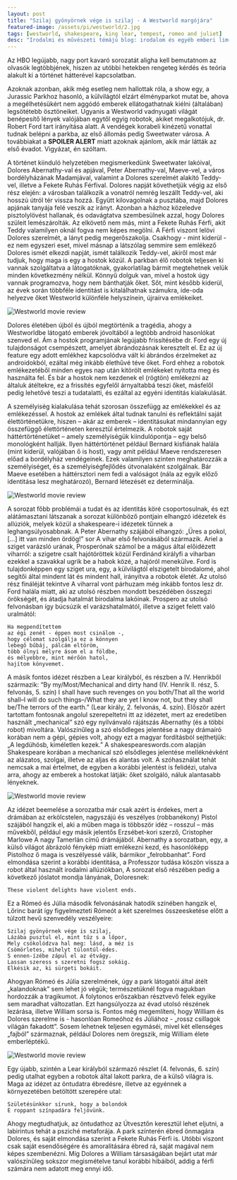```yaml
---
layout: post
title: "Szilaj gyönyörnek vége is szilaj - A Westworld margójára"
featured-image: /assets/pi/westworld/2.jpg
tags: [westworld, shakespeare, king lear, tempest, romeo and juliet]
desc: "Irodalmi és művészeti témájú blog: irodalom és egyéb emberi lim-lomok. Utánam, olvasó!"
---
```


Az HBO legújabb, nagy port kavaró sorozatát aligha kell bemutatnom az olvasók
legtöbbjének, hiszen az utóbbi hetekben rengeteg kérdés és teória alakult ki a
történet hátterével kapcsolatban.

Azoknak azonban, akik még esetleg nem hallottak róla, a show egy, a Jurassic
Parkhoz hasonló, a külvilágtól elzárt élményparkot mutat be, ahova a
megélhetésükért nem aggódó emberek ellátogathatnak kiélni (általában)
legsötétebb ösztöneiket. Ugyanis a Westworld vadnyugati világát benépesítő
lények valójában egytől egyig robotok, akiket megalkotójuk, dr. Robert Ford
tart irányítása alatt. A vendégek korabeli kinézetű vonattal tudnak belépni a
parkba, az első állomás pedig Sweetwater városa. A továbbiakat a **SPOILER
ALERT** miatt azoknak ajánlom, akik már látták az első évadot. Vigyázat, én
szóltam.

A történet kiinduló helyzetében megismerkedünk Sweetwater lakóival, Dolores
Abernathy-val és apjával, Peter Abernathy-val, Maeve-vel, a város
bordélyházának Madamjával, valamint a Dolores szerelmét alakító Teddy-vel,
illetve a Fekete Ruhás Férfival. Dolores napját követhetjük végig az első rész
elején: a városban találkozik a vonatról nemrég leszállt Teddy-vel, aki hosszú
útról tér vissza hozzá. Együtt kilovagolnak a pusztába, majd Dolores apjának
tanyája felé veszik az irányt. Azonban a házhoz közeledve pisztolylövést
hallanak, és odavágtatva szembesülnek azzal, hogy Dolores szüleit
lemészárolták. Az elkövető nem más, mint a Fekete Ruhás Férfi, akit Teddy
valamilyen oknál fogva nem képes megölni. A Férfi viszont lelövi Dolores
szerelmét, a lányt pedig megerőszakolja. Csakhogy - mint kiderül - ez nem
egyszeri eset, mivel másnap a látszólag semmire sem emlékező Dolores ismét
elkezdi napját, ismét találkozik Teddy-vel, akiről most már tudjuk, hogy maga
is egy a hostok közül. A parkban élő robotok teljesen ki vannak szolgáltatva a
látogatóknak, gyakorlatilag bármit megtehetnek velük minden következmény
nélkül. Könnyű dolguk van, mivel a hostok úgy vannak programozva, hogy nem
bánthatják őket. Sőt, mint később kiderül, az évek során többféle identitást is
kitalálhatnak számukra, ide-oda helyezve őket Westworld különféle helyszínein,
újraírva emlékeiket.

![Westworld movie review](/assets/pi/westworld/1.jpg)

Dolores életében újból és újból megtörténik a tragédia, ahogy a Westworldbe
látogató emberek jóvoltából a legtöbb android hasonlókat szenved el. Ám a
hostok programjának legújabb frissítésébe dr. Ford egy új tulajdonságot
csempészett, amelyet ábrándozásnak keresztelt el. Ez az új feature egy adott
emlékhez kapcsolódva vált ki ábrándos érzelmeket az androidokból, ezáltal még
inkább élethűvé téve őket. Ford ehhez a robotok emlékezetéből minden egyes nap
után kitörölt emlékeket nyitotta meg és használta fel. És bár a hostok nem
kezdenek el (rögtön) emlékezni az általuk átéltekre, ez a frissítés egyfelől
árnyaltabbá teszi őket, másfelől pedig lehetővé teszi a tudatalatti, és ezáltal
az egyéni identitás kialakulását.

A személyiség kialakulása tehát szorosan összefügg az emlékekkel és az
emlékezéssel. A hostok az emlékek által tudnak tanulni és reflektálni saját
élettörténetükre, hiszen – akár az emberek – identitásukat mindannyian egy
összefüggő élettörténeten keresztül értelmezik. A robotok saját
háttértörténetüket – amely személyiségük kiindulópontja – egy belső monológként
hallják. Ilyen háttértörténet például Bernard kisfiának halála (mint kiderül,
valójában ő is host), vagy amit például Maeve rendszeresen előad a bordélyház
vendégeinek. Ezek valamilyen szinten meghatározzák a személyiséget, és a
személyiségfejlődés útvonalaként szolgálnak. Bár Maeve esetében a háttérsztori
nem fedi a valóságot (nála az egyik előző identitása lesz meghatározó), Bernard
létezését ez determinálja.

![Westworld movie review](/assets/pi/westworld/2.jpg)

A sorozat főbb problémái a tudat és az identitás köré csoportosulnak, és ezt
alátámasztani látszanak a sorozat különböző pontjain elhangzó idézetek és
allúziók, melyek közül a shakespeare-i idézetek tűnnek a leghangsúlyosabbnak. A
Peter Abernathy szájából elhangzó: „Üres a pokol, […] itt van minden ördög!”
sor A vihar első felvonásából származik. Ariel a sziget varázsló urának,
Prosperónak számol be a mágus által előidézett viharról: a szigetre csalt
hajótöröttek közül Ferdinánd királyfi a viharban ezekkel a szavakkal ugrik be a
habok közé, a hajóról menekülve. Ford is tulajdonképpen egy sziget ura, egy, a
külvilágtól elszigetelt birodalomé, ahol segítői által mindent lát és mindent
hall, irányítva a robotok életét. Az utolsó rész fináléját tekintve A viharral
vont párhuzam még inkább fontos lesz dr. Ford halála miatt, aki az utolsó
részben mondott beszédében összegzi örökségét, és átadja hatalmát birodalma
lakóinak. Prospero az utolsó felvonásban így búcsúzik el varázshatalmától,
illetve a sziget felett való uralmától:

    Ha megpendítettem
    az égi zenét - éppen most csinálom -,
    hogy célomat szolgálja ez a könnyen
    lebegő bűbáj, pálcám eltöröm,
    több ölnyi mélyre ásom el a földbe,
    és mélyebbre, mint mérőón hatol,
    hajítom könyvemet.

A másik fontos idézet részben a Lear királyból, és részben a IV. Henrikből
származik: “By my/Most/Mechanical and dirty hand (IV. Henrik II. rész, 5.
felvonás, 5. szín) I shall have such revenges on you both/That all the world
shall–I will do such things–/What they are yet I know not, but they shall
be/The terrors of the earth.” (Lear király, 2. felvonás, 4. szín). Először
azért tartottam fontosnak angolul szerepeltetni itt az idézetet, mert az
eredetiben használt „mechanical” szó egy nyilvánvaló rájátszás Abernathy (és a
többi robot) mivoltára. Valószínűleg a szó elsődleges jelentése a nagy drámaíró
korában nem a gépi, gépies volt, ahogy ezt a magyar fordításból sejthetjük: „A
legdühösb, kiméletlen kezek.” A shakespeareswords.com alapján Shakespeare
korában a mechanical szó elsődleges jelentése melléknévként az alázatos,
szolgai, illetve az aljas és alantas volt. A szóhasználat tehát nemcsak a mai
értelmet, de egyben a korábbi jelentést is felidézi, utalva arra, ahogy az
emberek a hostokat látják: őket szolgáló, náluk alantasabb lényeknek.

![Westworld movie review](/assets/pi/westworld/3.jpg)

Az idézet beemelése a sorozatba már csak azért is érdekes, mert a drámában az
erkölcstelen, nagyszájú és veszélyes (robbanékony) Pistol szájából hangzik el,
aki a műben maga is többször idéz – rosszul – más művekből, például egy másik
jelentős Erzsébet-kori szerző, Cristopher Marlowe A nagy Tamerlán című
drámájából. Abernathy a sorozatban, egy, a külső világot ábrázoló fénykép miatt
emlékezni kezd, és hasonlóképp Pistolhoz ő maga is veszélyessé válik, bármikor
„felrobbanhat”. Ford elmondása szerint a korábbi identitása, a Professzor
tudása köszön vissza a robot által használt irodalmi allúziókban, A sorozat
első részében pedig a következő jóslatot mondja lányának, Doloresnek:

    These violent delights have violent ends.

Ez a Rómeó és Júlia második felvonásának hatodik színében hangzik el, Lőrinc
barát így figyelmezteti Rómeót a két szerelmes összeesketése előtt a túlzott
hevű szenvedély veszélyeire:

    Szilaj gyönyörnek vége is szilaj,
    Lázába pusztul el, mint tűz s a lőpor,
    Mely csókolódzva hal meg: lásd, a méz is
    Csömörletes, mihelyt túlontúl-édes.
    S ennen-ízébe zápul el az étvágy.
    Lassan szeress s szeretni fogsz sokáig.
    Elkésik az, ki sürgeti bokáit.

Ahogyan Rómeó és Júlia szerelmének, úgy a park látogatói által átélt
„kalandoknak” sem lehet jó végük; természetüknél fogva magukban hordozzák a
tragikumot. A folytonos erőszakban résztvevő felek egyike sem maradhat
változatlan. Ezt hangsúlyozza az évad utolsó részének lezárása, illetve William
sorsa is. Fontos még megemlíteni, hogy William és Dolores szerelme is -
hasonlóan Romeóhoz és Júliához - „rossz csillagok világán fakadott”. Sosem
lehetnek teljesen egymáséi, mivel két ellenséges „fajból” származnak, például
Dolores nem öregszik, míg William élete emberléptékű.

![Westworld movie review](/assets/pi/westworld/4.jpg)

Egy újabb, szintén a Lear királyból származó részlet (4. felvonás, 6. szín)
pedig utalhat egyben a robotok által lakott parkra, de a külső világra is. Maga
az idézet az öntudatra ébredésre, illetve az egyénnek a környezetében betöltött
szerepére utal:

    Születésünkkor sírunk, hogy a bolondok
    E roppant színpadára feljövünk.

Ahogy megtudhatjuk, az öntudathoz az Útvesztőn keresztül lehet eljutni, a
labirintus tehát a psziché metaforája. A park színterén ébred önmagára Dolores,
és saját elmondása szerint a Fekete Ruhás Férfi is. Utóbbi viszont csak saját
esendőségére és amoralitására ébred rá, saját magával nem képes szembenézni.
Míg Dolores a William társaságában bejárt utat már valószínűleg sokszor
megismételve tanul korábbi hibáiból, addig a férfi számára nem adatott meg
ennyi idő.
